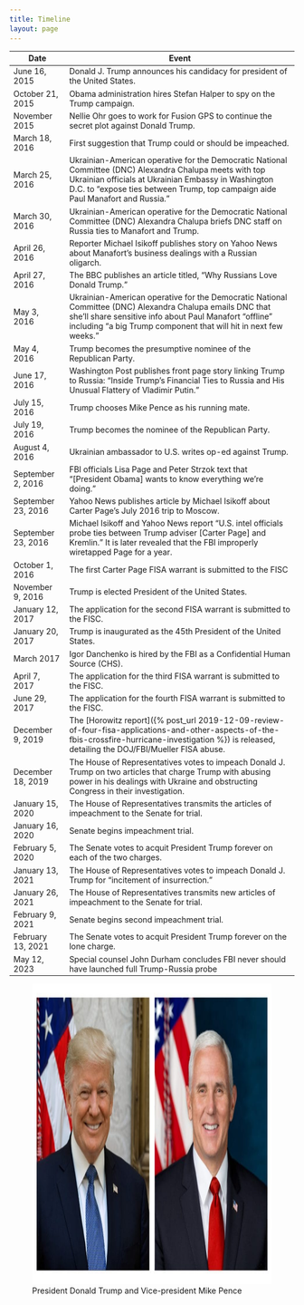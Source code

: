 ```yaml
---
title: Timeline
layout: page
---
```


<table class="table">
<thead>
<tr>
<th>Date</th><th>Event</th>
</tr>
</thead>
	<tbody>
		<tr>
			<td>June 16, 2015 </td>
			<td>Donald J. Trump announces his candidacy for president of the United States.</td>
		</tr>
		<tr>
			<td>October 21, 2015 </td>
			<td>Obama administration hires Stefan Halper to spy on the Trump campaign.</td>
		</tr>
		<tr>
			<td>November 2015 </td>
			<td>Nellie Ohr goes to work for Fusion GPS to continue the secret plot against Donald Trump.</td>
		</tr>
		<tr>
			<td>March 18, 2016 </td>
			<td>First suggestion that Trump could or should be impeached.</td>
		</tr>
		<tr>
			<td>March 25, 2016 </td>
			<td>Ukrainian-American operative for the Democratic National Committee (DNC) Alexandra Chalupa meets with top Ukrainian officials at Ukrainian Embassy in Washington D.C. to “expose ties between Trump, top campaign aide Paul Manafort and Russia.”</td>
		</tr>
		<tr>
			<td>March 30, 2016 </td>
			<td>Ukrainian-American operative for the Democratic National Committee (DNC) Alexandra Chalupa briefs DNC staff on Russia ties to Manafort and Trump.</td>
		</tr>
		<tr>
			<td>April 26, 2016 </td>
			<td>Reporter Michael Isikoff publishes story on Yahoo News about Manafort’s business dealings with a Russian oligarch.</td>
		</tr>
		<tr>
			<td>April 27, 2016 </td>
			<td>The BBC publishes an article titled, “Why Russians Love Donald Trump.”</td>
		</tr>
		<tr>
			<td>May 3, 2016 </td>
			<td>Ukrainian-American operative for the Democratic National Committee (DNC) Alexandra Chalupa emails DNC that she’ll share sensitive info about Paul Manafort “offline” including “a big Trump component that will hit in next few weeks.”</td>
		</tr>
		<tr>
			<td>May 4, 2016 </td>
			<td>Trump becomes the presumptive nominee of the Republican Party.</td>
		</tr>
		<tr>
			<td>June 17, 2016 </td>
			<td>Washington Post publishes front page story linking Trump to Russia: “Inside Trump’s Financial Ties to Russia and His Unusual Flattery of Vladimir Putin.”</td>
		</tr>
		<tr>
			<td>July 15, 2016 </td>
			<td>Trump chooses Mike Pence as his running mate.</td>
		</tr>
		<tr>
			<td>July 19, 2016 </td>
			<td>Trump becomes the nominee of the Republican Party.</td>
		</tr>
		<tr>
			<td>August 4, 2016 </td>
			<td>Ukrainian ambassador to U.S. writes op-ed against Trump.</td>
		</tr>
		<tr>
			<td>September 2, 2016 </td>
			<td>FBI officials Lisa Page and Peter Strzok text that “[President Obama] wants to know everything we’re doing.”</td>
		</tr>
		<tr>
			<td>September 23, 2016 </td>
			<td>Yahoo News publishes article by Michael Isikoff about Carter Page’s July 2016 trip to Moscow.</td>
		</tr>
		<tr>
			<td>September 23, 2016 </td>
			<td>Michael Isikoff and Yahoo News report “U.S. intel officials probe ties between Trump adviser [Carter Page] and Kremlin.” It is later revealed that the FBI improperly wiretapped Page for a year.</td>
		</tr>
		<tr>
			<td>October 1, 2016</td>
			<td>The first Carter Page FISA warrant is submitted to the FISC</td>
		</tr>
		<tr>
			<td>November 9, 2016 </td>
			<td>Trump is elected President of the United States.</td>
		</tr>
		<tr>
			<td>January 12, 2017</td>
			<td>The application for the second FISA warrant is submitted to the FISC.</td>
		</tr>
		<tr>
			<td>January 20, 2017 </td>
			<td>Trump is inaugurated as the 45th President of the United States.</td>
		</tr>
		<tr>
			<td>March 2017</td>
			<td>Igor Danchenko is hired by the FBI as a Confidential Human Source (CHS).</td>
		</tr>
		<tr>
			<td>April 7, 2017</td>
			<td>The application for the third FISA warrant is submitted to the FISC.</td>
		</tr>
		<tr>
			<td>June 29, 2017</td>
			<td>The application for the fourth FISA warrant is submitted to the FISC.</td>
		</tr>
		<tr>
			<td>December 9, 2019</td>
			<td>The [Horowitz report]({% post_url 2019-12-09-review-of-four-fisa-applications-and-other-aspects-of-the-fbis-crossfire-hurricane-investigation %}) is released, detailing the DOJ/FBI/Mueller FISA abuse.</td>
		</tr>
		<tr>
			<td>December 18, 2019 </td>
			<td>The House of Representatives votes to impeach Donald J. Trump on two articles that charge Trump with abusing power in his dealings with Ukraine and obstructing Congress in their investigation.</td>
		</tr>
		<tr>
			<td>January 15, 2020 </td>
			<td>The House of Representatives transmits the articles of impeachment to the Senate for trial.</td>
		</tr>
		<tr>
			<td>January 16, 2020 </td>
			<td>Senate begins impeachment trial.</td>
		</tr>
		<tr>
			<td>February 5, 2020 </td>
			<td>The Senate votes to acquit President Trump forever on each of the two charges.</td>
		</tr>
		<tr>
			<td>January 13, 2021 </td>
			<td>The House of Representatives votes to impeach Donald J. Trump for “incitement of insurrection.”</td>
		</tr>
		<tr>
			<td>January 26, 2021 </td>
			<td>The House of Representatives transmits new articles of impeachment to the Senate for trial.</td>
		</tr>
		<tr>
			<td>February 9, 2021 </td>
			<td>Senate begins second impeachment trial.</td>
		</tr>
		<tr>
			<td>February 13, 2021 </td>
			<td>The Senate votes to acquit President Trump forever on the lone charge.</td>
		</tr>
		<tr>
			<td>May 12, 2023</td>
			<td>Special counsel John Durham concludes FBI never should have launched full Trump-Russia probe</td>
		</tr>
	</tbody>
</table>

<figure>
<img src="/assets/Official-Portraits-of-President-Donald-J-Trump-and-Vice-President-Mike-Pence.jpg" alt="President Donald Trump and Vice-president Mike Pence" height="530" width="820" class="img-responsive">
<figcaption>President Donald Trump and Vice-president Mike Pence</figcaption>
</figure>
